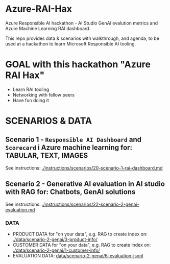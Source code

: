 # Azure-RAI-Hax
Azure Responsible AI hackathon - AI Studio GenAI evalution metrics and Azure Machine Learning RAI dashboard.

This repo provides data & scenarios with walkthrough, and agenda, to be used at a hackathon to learn Microsoft Responsible AI tooling.

# GOAL with this hackathon "Azure RAI Hax"
- Learn RAI  tooling
- Networking with fellow peers
- Have fun doing it

# SCENARIOS & DATA

## Scenario 1 - `Responsible AI Dashboard` and `Scorecard` i Azure machine learning for: TABULAR, TEXT, IMAGES
See instructions: [./instructions/scenarios/20-scenario-1-rai-dashboard.md ](./instructions/scenarios/20-scenario-1-rai-dashboard.md)

## Scenario 2 - Generative AI evaluation in AI studio with RAG for: Chatbots, GenAI solutions

See instructions: [./instructions/scenarios/22-scenario-2-genai-evaluation.md ](./instructions/scenarios/22-scenario-2-genai-evaluation.md)

### DATA
- PRODUCT DATA for "on your data", e.g. RAG to create index on: [./data/scenario-2-genai/3-product-info/ ](./data/scenario-2-genai/3-product-info/)
- CUSTOMER DATA for "on your data", e.g. RAG to create index on: [./data/scenario-2-genai/1-customer-info/](./data/scenario-2-genai/1-customer-info/)
- EVALUATION DATA: [data/scenario-2-genai/6-evaluation-jsonl](./data/scenario-2-genai/6-evaluation-jsonl/)
